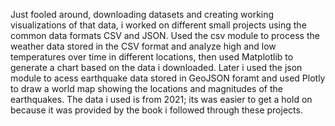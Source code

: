 Just fooled around, downloading datasets and creating working visualizations of that data, i worked on different small projects using the common data
formats CSV and JSON. Used the csv module to process the weather data stored in the CSV format and analyze high and low temperatures over time in
different locations, then used Matplotlib to generate a chart based on the data i downloaded. Later i used the json module to acess earthquake data
stored in GeoJSON foramt and used Plotly to draw a world map showing the locations and magnitudes of the earthquakes.
The data i used is from 2021; its was easier to get a hold on because it was provided by the book i followed through these projects.
